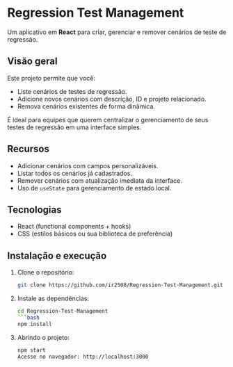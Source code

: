 # Regression Test Management

Um aplicativo em **React** para criar, gerenciar e remover cenários de teste de regressão.

## Visão geral

Este projeto permite que você:
- Liste cenários de testes de regressão.
- Adicione novos cenários com descrição, ID e projeto relacionado.
- Remova cenários existentes de forma dinâmica.

É ideal para equipes que querem centralizar o gerenciamento de seus testes de regressão em uma interface simples.

## Recursos

- Adicionar cenários com campos personalizáveis.
- Listar todos os cenários já cadastrados.
- Remover cenários com atualização imediata da interface.
- Uso de `useState` para gerenciamento de estado local.

## Tecnologias

- React (functional components + hooks)
- CSS (estilos básicos ou sua biblioteca de preferência)

## Instalação e execução

1. Clone o repositório:
   ```bash
   git clone https://github.com/ir2508/Regression-Test-Management.git


2. Instale as dependências:
    ```bash
    cd Regression-Test-Management
    ```bash
    npm install

3. Abrindo o projeto:
    ```bash
    npm start
    Acesse no navegador: http://localhost:3000
